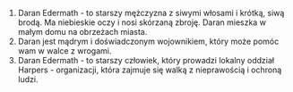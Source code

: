 1. Daran Edermath - to starszy mężczyzna z siwymi włosami i krótką, siwą brodą. Ma niebieskie oczy i nosi skórzaną zbroję. Daran mieszka w małym domu na obrzeżach miasta.
2. Daran jest mądrym i doświadczonym wojownikiem, który może pomóc wam w walce z wrogami.
3.  Daran Edermath - to starszy człowiek, który prowadzi lokalny oddział Harpers - organizacji, która zajmuje się walką z nieprawością i ochroną ludzi. 